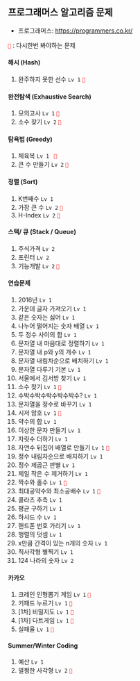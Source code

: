 ## 프로그래머스 알고리즘 문제

- 프로그래머스: https://programmers.co.kr/

 <span style="color:red">`👀`</span>  : 다시한번 봐야하는 문제

#### 해시 (Hash)

1. 완주하지 못한 선수  `Lv 1` <span style="color:red">`👀`</span>

#### 완전탐색 (Exhaustive Search)

1. 모의고사 `Lv 1`  <span style="color:red">`👀`</span>
2. 소수 찾기  `Lv 2` <span style="color:red">`👀`</span>

#### 탐욕법 (Greedy)

1. 체육복  `Lv 1 ` <span style="color:red">`👀`</span>
2. 큰 수 만들기 `Lv 2` <span style="color:red">`👀`</span>

#### 정렬 (Sort)

1. K번째수  `Lv 1` 
2. 가장 큰 수 `Lv 2` <span style="color:red">`👀`</span>
3. H-Index  `Lv 2` <span style="color:red">`👀`</span>

#### 스택/ 큐 (Stack / Queue)

1. 주식가격 `Lv 2` 
2. 프린터 `Lv 2`
3. 기능개발 `Lv 2` <span style="color:red">`👀`</span>

#### 연습문제

1. 2016년  `Lv 1`
2. 가운데 글자 가져오기  `Lv 1`
3. 같은 숫자는 싫어  `Lv 1`
4. 나누어 떨어지는 숫자 배열  `Lv 1` 
5. 두 정수 사이의 합 `Lv 1` 
6. 문자열 내 마음대로 정렬하기 `Lv 1` 
7. 문자열 내 p와 y의 개수 `Lv 1` 
8. 문자열 내림차순으로 배치하기 `Lv 1` 
9. 문자열 다루기 기본 `Lv 1` 
10. 서울에서 김서방 찾기  `Lv 1` 
11. 소수 찾기  `Lv 1`  <span style="color:red">`👀`</span>
12. 수박수박수박수박수박수?  `Lv 1`
13. 문자열을 정수로 바꾸기  `Lv 1`
14. 시저 암호  `Lv 1`  <span style="color:red">`👀`</span>
15. 약수의 합  `Lv 1` 
16. 이상한 문자 만들기  `Lv 1` 
17. 자릿수 더하기  `Lv 1` 
18. 자연수 뒤집어 배열로 만들기 `Lv 1` <span style="color:red">`👀`</span>
19. 정수 내림차순으로 배치하기  `Lv 1` 
20. 정수 제곱근 판별  `Lv 1`
21. 제일 작은 수 제거하기 `Lv 1` 
22. 짝수와 홀수  `Lv 1` <span style="color:red">`👀`</span>
23. 최대공약수와 최소공배수 `Lv 1` <span style="color:red">`👀`</span>
24. 콜라츠 추측 `Lv 1` 
25. 평균 구하기 `Lv 1`
26. 하샤드 수 `Lv 1` 
27. 핸드폰 번호 가리기 `Lv 1` 
28. 행렬의 덧셈 `Lv 1`
29. x만큼 간격이 있는 n개의 숫자 `Lv 1`
30. 직사각형 별찍기 `Lv 1` 
31. 124 나라의 숫자 `Lv 2`

#### 카카오

1. 크레인 인형뽑기 게임 `Lv 1` <span style="color:red">`👀`</span>
2. 키패드 누르기 `Lv 1` <span style="color:red">`👀`</span>
3. [1차] 비밀지도 `Lv 1` <span style="color:red">`👀`</span>
4. [1차] 다트게임 `Lv 1` <span style="color:red">`👀`</span>
5. 실패율 `Lv 1` <span style="color:red">`👀`</span>

#### Summer/Winter Coding

1. 예산 `Lv 1` 
2. 멀쩡한 사각형 `Lv 2` <span style="color:red">`👀`</span>

